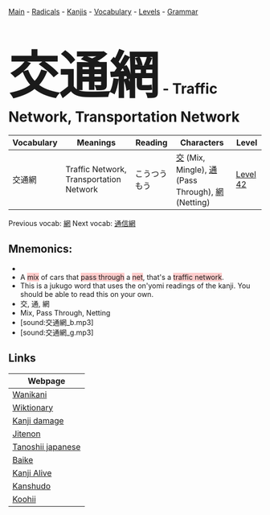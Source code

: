 <style> bigfont {font-size: 100px}</style>
[Main](../README.md) -
[Radicals](../radicals.md) -
[Kanjis](../kanjis.md) -
[Vocabulary](../vocabulary.md) -
[Levels](../levels.md) -
[Grammar](../grammar.md)
# <bigfont> 交通網</bigfont> - Traffic Network, Transportation Network 

| Vocabulary | Meanings | Reading | Characters | Level |
| --- | --- | --- | --- | --- |
| 交通網 | Traffic Network, Transportation Network | こうつうもう |  [交](../kanjis/交.md) (Mix, Mingle), [通](../kanjis/通.md) (Pass Through), [網](../kanjis/網.md) (Netting) | [Level 42](../levels/wk_level42.md) |

Previous vocab: [網](網.md) Next vocab: [通信網](通信網.md) 

## Mnemonics:

* 
* A <span style="background-color:#ffcccb"> mix</span> of cars that <span style="background-color:#ffcccb"> pass through</span> a <span style="background-color:#ffcccb"> net</span>, that's a <span style="background-color:#ffcccb"> traffic network</span>. 
* This is a jukugo word that uses the on'yomi readings of the kanji. You should be able to read this on your own.
* 交, 通, 網
* Mix, Pass Through, Netting
* [sound:交通網_b.mp3]
* [sound:交通網_g.mp3]


## Links 

| Webpage |
| --- |
| [Wanikani          ](https://www.wanikani.com/kanji/交通網) |
| [Wiktionary        ](https://en.wiktionary.org/wiki/交通網) |
| [Kanji damage      ](http://www.kanjidamage.com/kanji/search?utf8=✓&q=交通網) |
| [Jitenon           ](https://jitenon.com/kanji/交通網) |
| [Tanoshii japanese ](https://www.tanoshiijapanese.com/dictionary/kanji.cfm?k=交通網) |
| [Baike             ](https://baike.baidu.com/item/交通網) |
| [Kanji Alive       ](https://app.kanjialive.com/交通網) |
| [Kanshudo          ](https://www.kanshudo.com/searchmn?q=交通網) |
| [Koohii            ](https://kanji.koohii.com/study/kanji/交通網) |
